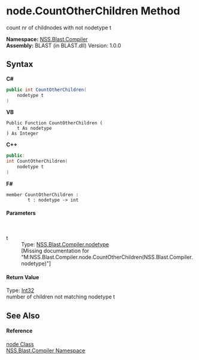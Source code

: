 # node.CountOtherChildren Method 
 

count nr of childnodes with not nodetype t

**Namespace:**&nbsp;<a href="26a25caa-f50b-92ad-f15c-dbb9db1493ae.md">NSS.Blast.Compiler</a><br />**Assembly:**&nbsp;BLAST (in BLAST.dll) Version: 1.0.0

## Syntax

**C#**<br />
``` C#
public int CountOtherChildren(
	nodetype t
)
```

**VB**<br />
``` VB
Public Function CountOtherChildren ( 
	t As nodetype
) As Integer
```

**C++**<br />
``` C++
public:
int CountOtherChildren(
	nodetype t
)
```

**F#**<br />
``` F#
member CountOtherChildren : 
        t : nodetype -> int 

```


#### Parameters
&nbsp;<dl><dt>t</dt><dd>Type: <a href="e28d8f32-0117-cb7b-5d31-0a3d9a5d6817.md">NSS.Blast.Compiler.nodetype</a><br />\[Missing <param name="t"/> documentation for "M:NSS.Blast.Compiler.node.CountOtherChildren(NSS.Blast.Compiler.nodetype)"\]</dd></dl>

#### Return Value
Type: <a href="https://docs.microsoft.com/dotnet/api/system.int32" target="_blank" rel="noopener noreferrer">Int32</a><br />number of children not matching nodetype t

## See Also


#### Reference
<a href="7dc9b7e9-64ad-f224-ae1a-4e6639739f56.md">node Class</a><br /><a href="26a25caa-f50b-92ad-f15c-dbb9db1493ae.md">NSS.Blast.Compiler Namespace</a><br />